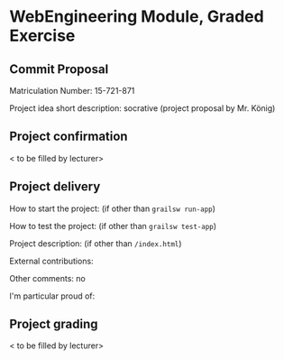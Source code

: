 # WebEngineering Module, Graded Exercise

## Commit Proposal

Matriculation Number: 15-721-871

Project idea short description: socrative (project proposal by Mr. König)


## Project confirmation

< to be filled by lecturer>


## Project delivery <to be filled by student>

How to start the project: (if other than `grailsw run-app`)

How to test the project:  (if other than `grailsw test-app`)

Project description:      (if other than `/index.html`)

External contributions:

Other comments: no

I'm particular proud of:


## Project grading 

< to be filled by lecturer>
